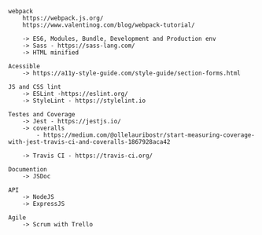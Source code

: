     webpack
        https://webpack.js.org/
        https://www.valentinog.com/blog/webpack-tutorial/

        -> ES6, Modules, Bundle, Development and Production env
        -> Sass - https://sass-lang.com/
        -> HTML minified

    Acessible
        -> https://a11y-style-guide.com/style-guide/section-forms.html

    JS and CSS lint
        -> ESLint -https://eslint.org/
        -> StyleLint - https://stylelint.io

    Testes and Coverage
        -> Jest - https://jestjs.io/
        -> coveralls
            - https://medium.com/@ollelauribostr/start-measuring-coverage-with-jest-travis-ci-and-coveralls-1867928aca42

        -> Travis CI - https://travis-ci.org/

    Documention
        -> JSDoc

    API
        -> NodeJS
        -> ExpressJS

    Agile
        -> Scrum with Trello
